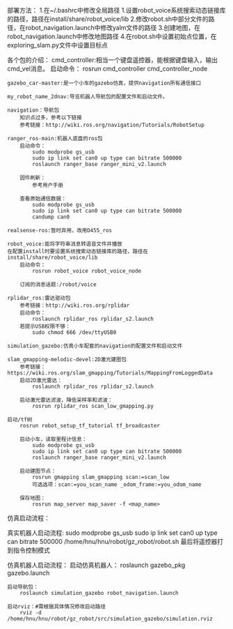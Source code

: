 部署方法：
1.在~/.bashrc中修改全局路径
1.设置robot_voice系统搜索动态链接库的路径，路径在install/share/robot_voice/lib
2.修改robot.sh中部分文件的路径，在robot_navigation.launch中修改yalm文件的路径
3.创建地图，在robot_navigation.launch中修改地图路径
4.在robot.sh中设置初始点位置，在exploring_slam.py文件中设置目标点

各个包的介绍：
    cmd_controller:相当一个键盘遥控器，能根据键盘输入，输出cmd_vel消息。
        启动命令：
            rosrun cmd_controller cmd_controller_node
    
    gazebo_car-master:是一个小车的gazebo仿真，提供navigation所有通信接口

    my_robot_name_2dnav:导览机器人导航包的配置文件和启动文件。

    navigation：导航包
        知识点过多，参考以下链接
        参考链接：http://wiki.ros.org/navigation/Tutorials/RobotSetup

    ranger_ros-main:机器人底盘的ros包
        启动命令：
            sudo modprobe gs_usb
            sudo ip link set can0 up type can bitrate 500000
            roslaunch ranger_base ranger_mini_v2.launch

        固件刷新：
            参考用户手册

        查看原始通信数据：
            sudo modprobe gs_usb
            sudo ip link set can0 up type can bitrate 500000
            candump can0
    
    realsense-ros:暂时弃用，改用D455_ros

    robot_voice:能将字符串消息转语音文件并播放
    在配置install时要设置系统搜索动态链接库的路径，路径在install/share/robot_voice/lib
        启动命令：
            rosrun robot_voice robot_voice_node

        订阅的消息话题:/robot/voice

    rplidar_ros:雷达驱动包
        参考链接：http://wiki.ros.org/rplidar
        启动命令：
            roslaunch rplidar_ros rplidar_s2.launch
        若提示USB权限不够：
            sudo chmod 666 /dev/ttyUSB0
    
    simulation_gazebo:仿真小车配套的navigation的配置文件和启动文件

    slam_gmapping-melodic-devel:2D激光建图包
        参考链接：https://wiki.ros.org/slam_gmapping/Tutorials/MappingFromLoggedData
        启动2D激光雷达：
            roslaunch rplidar_ros rplidar_s2.launch

        启动激光雷达滤波，降低采样率和滤波：
            rosrun rplidar_ros scan_low_gmapping.py
	
	启动/tf树
		rosrun robot_setup_tf_tutorial tf_broadcaster	
	
        启动小车，读取里程计信息：
            sudo modprobe gs_usb
            sudo ip link set can0 up type can bitrate 500000
            roslaunch ranger_base ranger_mini_v2.launch

        启动建图节点：
            rosrun gmapping slam_gmapping scan:=scan_low
            可选选项：scan:=you_scan_name _odom_frame:=you_odom_name

        保存地图：
            rosrun map_server map_saver -f <map_name>
        
仿真启动流程：


真实机器人启动流程:
    sudo modprobe gs_usb
    sudo ip link set can0 up type can bitrate 500000
    /home/hnu/hnu/robot/gz_robot/robot.sh
    最后将遥控器打到指令控制模式

仿真机器人启动流程：
    启动仿真机器人：
        roslaunch gazebo_pkg gazebo.launch

    启动导航包：
        roslaunch simulation_gazebo robot_navigation.launch

    启动rviz：#需根据具体情况修改启动路径
        rviz -d /home/hnu/hnu/robot/gz_robot/src/simulation_gazebo/simulation.rviz


    

    
